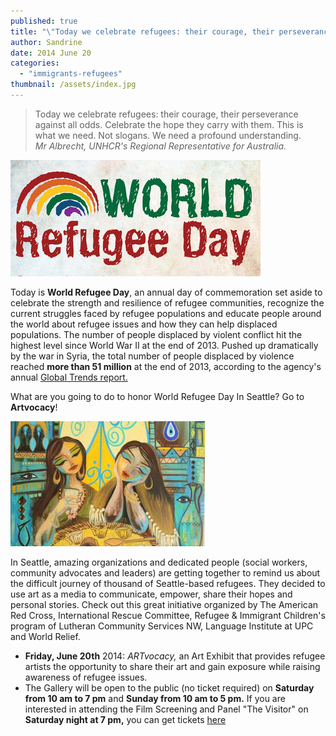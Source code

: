 ```yaml
---
published: true
title: "\"Today we celebrate refugees: their courage, their perseverance against all odds. Celebrate the hope they carry with them. This is what we need. Not slogans. We need profound understanding\""
author: Sandrine
date: 2014 June 20
categories: 
  - "immigrants-refugees"
thumbnail: /assets/index.jpg
---
```



> Today we celebrate refugees: their courage, their perseverance against all odds. Celebrate the hope they carry with them. This is what we need. Not slogans. We need a profound understanding.  
> *Mr Albrecht, UNHCR's Regional Representative for Australia.*

![](/assets/EYTR_World_Refugee_Day.jpg)

Today is **World Refugee Day**, an annual day of commemoration set aside to celebrate the strength and resilience of refugee communities, recognize the current struggles faced by refugee populations and educate people around the world about refugee issues and how they can help displaced populations. The number of people displaced by violent conflict hit the highest level since World War II at the end of 2013\. Pushed up dramatically by the war in Syria, the total number of people displaced by violence reached **more than 51 million** at the end of 2013, according to the agency's annual [Global Trends report.](http://www.unhcr.org/5399a14f9.html "Global Trends report (PDF).")

What are you going to do to honor World Refugee Day In Seattle? Go to **Artvocacy**!

![ARTvocacy Opening Night for World Refugee Day](/assets/logo.jpg)

In Seattle, amazing organizations and dedicated people (social workers, community advocates and leaders) are getting together to remind us about the difficult journey of thousand of Seattle-based refugees. They decided to use art as a media to communicate, empower, share their hopes and personal stories. Check out this great initiative organized by The American Red Cross, International Rescue Committee, Refugee & Immigrant Children's program of Lutheran Community Services NW, Language Institute at UPC and World Relief.

+ **Friday, June 20th** 2014: *ARTvocacy,* an Art Exhibit that provides refugee artists the opportunity to share their art and gain exposure while raising awareness of refugee issues.
+ The Gallery will be open to the public (no ticket required) on **Saturday from 10 am to 7 pm** and **Sunday from 10 am to 5 pm.** If you are interested in attending the Film Screening and Panel "The Visitor" on **Saturday night at 7 pm,** you can get tickets [here](http://www.eventbrite.com/e/the-visitor-film-screening-and-panel-tickets-11546944221?utm_campaign=new_eventv2&utm_medium=email&utm_source=eb_email&utm_term=eventurl_text)
